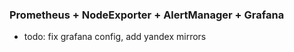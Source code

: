 ### Prometheus + NodeExporter + AlertManager + Grafana

- todo: fix grafana config, add yandex mirrors
